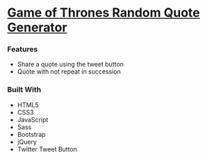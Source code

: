 # [Game of Thrones Random Quote Generator](http://tobychow.github.io/quote)

### Features
- Share a quote using the tweet button
- Quote with not repeat in succession

### Built With
- HTML5
- CSS3
- JavaScript
- Sass
- Bootstrap
- jQuery
- Twitter Tweet Button

